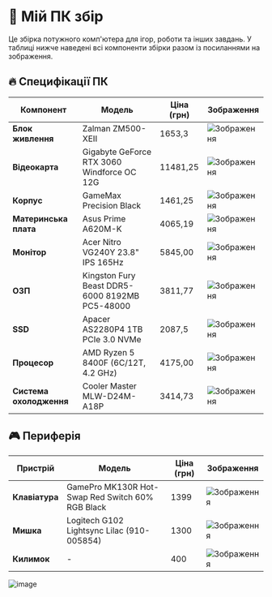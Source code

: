 # 🚀 Мій ПК збір

Це збірка потужного комп'ютера для ігор, роботи та інших завдань. У таблиці нижче наведені всі компоненти збірки разом із посиланнями на зображення.

## 🔥 Специфікації ПК

| Компонент | Модель | Ціна (грн) | Зображення |
|-----------|--------|------------|------------|
| **Блок живлення** | Zalman ZM500-XEII | 1653,3 | ![Зображення](https://content.rozetka.com.ua/goods/images/big/36042710.jpg) |
| **Відеокарта** | Gigabyte GeForce RTX 3060 Windforce OC 12G | 11481,25 | ![Зображення](https://img.telemart.ua/514423-658802-product_popup/gigabyte-geforce-rtx-3060-windforce-oc-12228mb-gv-n3060wf2oc-12gd-20.png) |
| **Корпус** | GameMax Precision Black | 1461,25 | ![Зображення](https://img.telemart.ua/446658-589286-product_popup/gamemax-precision-tempered-glass-bez-bp-black.png) |
| **Материнська плата** | Asus Prime A620M-K | 4065,19 | ![Зображення](https://content2.rozetka.com.ua/goods/images/big/374825873.jpg) |
| **Монітор** | Acer Nitro VG240Y 23.8" IPS 165Hz | 5845,00 | ![Зображення](https://content2.rozetka.com.ua/goods/images/big/435791517.jpg) |
| **ОЗП** | Kingston Fury Beast DDR5-6000 8192MB PC5-48000 | 3811,77 | ![Зображення](https://content1.rozetka.com.ua/goods/images/big/516789530.jpg) |
| **SSD** | Apacer AS2280P4 1TB PCIe 3.0 NVMe | 2087,5 | ![Зображення](https://click.ua/content/shop/products/81487/photos/nakopitel-ssd-1tb-apacer-as2280p4x-m-2-pcie-3-0-3d-tlc-ap1tbas2280p4x-1-679x188-b871.jpg) |
| **Процесор** | AMD Ryzen 5 8400F (6C/12T, 4.2 GHz) | 4175,00 | ![Зображення](https://click.ua/content/shop/products/137452/photos/protsessor-amd-ryzen-5-8400f-4-2ghz-16mb-65w-am5-tray-100-000001591-800x800-df1c.jpg) |
| **Система охолодження** | Cooler Master MLW-D24M-A18P | 3414,73 | ![Зображення](https://content1.rozetka.com.ua/goods/images/big/269248144.jpg) |

## 🎮 Периферія

| Пристрій | Модель | Ціна (грн) | Зображення |
|----------|--------|------------|------------|
| **Клавіатура** | GamePro MK130R Hot-Swap Red Switch 60% RGB Black | 1399 | ![Зображення](https://content2.rozetka.com.ua/goods/images/big/465863058.jpg) |
| **Мишка** | Logitech G102 Lightsync Lilac (910-005854) | 1300 | ![Зображення](https://content1.rozetka.com.ua/goods/images/big/185402801.jpg) |
| **Килимок** | - | 400 | ![Зображення](https://img.kwcdn.com/product/1e78ea4f6b/8fc5a5e7-1075-483d-bca3-3e23c03520d5_1600x1600.jpeg?imageView2/2/w/1300/q/80/format/webp) |


![image](https://github.com/user-attachments/assets/ffe2d6fd-7847-44ee-8c0e-da3856653026)
